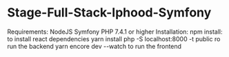 # Stage-Full-Stack-Iphood-Symfony
Requirements:
NodeJS 
Symfony
PHP 7.4.1 or higher
Installation:
npm install: to install react dependencies
yarn install
php -S localhost:8000 -t public ro run the backend 
yarn encore dev --watch to run the frontend 
